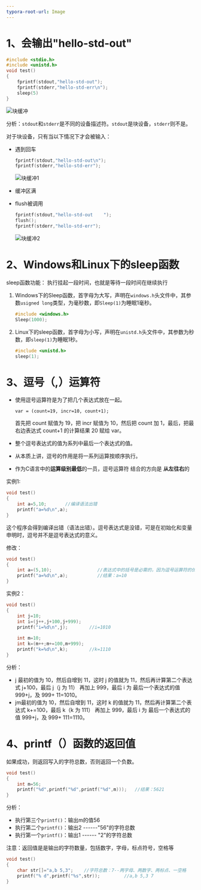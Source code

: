 ```yaml
---
typora-root-url: Image
---
```


# 1、会输出"hello-std-out"

```c
#include <stdio.h>
#include <unistd.h>
void test()
{
    fprintf(stdout,"hello-std-out");
    fprintf(stderr,"hello-std-err\n");
    sleep(5)
}
```

![块缓冲](/块缓冲.png)



分析：`stdout`和`stderr`是不同的设备描述符。`stdout`是块设备，`stderr`则不是。

对于块设备，只有当以下情况下才会被输入：

* 遇到回车

  ```c
  fprintf(stdout,"hello-std-out\n");
  fprintf(stderr,"hello-std-err");
  ```

  ![块缓冲1](/块缓冲1.png)

* 缓冲区满

* flush被调用

  ```c
  fprintf(stdout,"hello-std-out    ");
  flush();
  fprintf(stderr,"hello-std-err");
  ```

  ![块缓冲2](/块缓冲2.png)

# 2、Windows和Linux下的sleep函数

sleep函数功能： 执行挂起一段时间，也就是等待一段时间在继续执行

1. Windows下的Sleep函数，首字母为大写，声明在`windows.h`头文件中，其参数`usigned long`类型，为毫秒数，即`Sleep(1)`为睡眠1毫秒。

   ```c
   #include <windows.h>
   Sleep(1000);
   ```

2. Linux下的sleep函数，首字母为小写，声明在`unistd.h`头文件中，其参数为秒数，即`sleep(1)`为睡眠1秒。

   ```c
   #include <unistd.h>
   sleep(1);
   ```

# 3、逗号（,）运算符

* 使用逗号运算符是为了把几个表达式放在一起。

  `var = (count=19, incr=10, count+1);` 

  首先把 count 赋值为 19，把 incr 赋值为 10，然后把 count 加 1，最后，把最右边表达式 count+1 的计算结果 20 赋给 var。

* 整个逗号表达式的值为系列中最后一个表达式的值。

* 从本质上讲，逗号的作用是将一系列运算按顺序执行。

* 作为C语言中的**运算级别最低**的一员，逗号运算符 结合的方向是 **从左往右**的

实例1:

```c
void test()
{
    int a=5,10;       //编译语法出错
    printf("a=%d\n",a);
}
```

这个程序会得到编译出错（语法出错）。逗号表达式是没错，可是在初始化和变量申明时，逗号并不是逗号表达式的意义。

修改：

```c
void test()
{
    int a=(5,10);                 //表达式中的括号是必需的，因为逗号运算符的优先级低于赋值操作符。
    printf("a=%d\n",a);           //结果：a=10 
}
```

实例2：

```c
void test()
{
    int j=10;
    int i=(j++,j+100,j+999);
    printf("i=%d\n",j);        //i=1010 
    
    int m=10;
    int k=(m++;m+=100,m+999);
    printf("k=%d\n",k);        //k=1110 
}
```

分析：

* j 最初的值为 10，然后自增到 11，这时 j 的值就为 11，然后再计算第二个表达式 j+100，最后 j（j 为 11） 再加上 999，最后 i 为 最后一个表达式的值 999+j，及 999+ 11=1010。
* jm最初的值为 10，然后自增到 11，这时 k 的值就为 11，然后再计算第二个表达式 k+=100，最后 k（k 为 111） 再加上 999，最后 i 为 最后一个表达式的值 999+j，及 999+ 111=1110。

# 4、printf（）函数的返回值

如果成功，则返回写入的字符总数，否则返回一个负数。

```c
void test()
{
    int m=56;
    printf("%d",printf("%d",printf("%d",m)));   //结果：5621
}
```

分析：

* 执行第三个`printf()`：输出m的值56
* 执行第二个`printf()`：输出2 ------"56"的字符总数
* 执行第一个`printf()`：输出1 ------ "2"的字符总数

注意：返回值是是输出的字符数量，包括数字，字母，标点符号，空格等

```c
void test()
{
    char str[]="a,b 5,3";    //字符总数：7--两字母、两数字、两标点、一空格
    printf("% d",printf("%s",str));         //a,b 5,3 7
}
```





